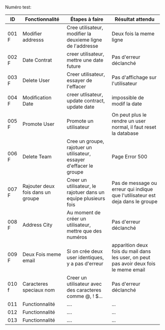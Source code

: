 Numéro test:

| ID  | Fonctionnalité  | Étapes à faire | Résultat attendu|
|-----|-----------------|----------------|-----------------|
| 001 F| Modifier addresss  | Cree utilisateur, modifier la deuxieme ligne de l'addresse | Deux fois la meme ligne |
| 002 F | Date Contrat    | creer utilisateur, mettre une date future| Pas d'erreur déclanché |
| 003 F| Delete User  | Creer utilisateur, essayer de l'effacer | Pas d'affichage sur l'utilisateur |
| 004 F| Modification Date  | creer utlisateur, update contract, update date |impossible de modif la date|
| 005 F| Promote User  | Promote un utilisateur | On peut plus le rendre un user normal, il faut reset la database |
| 006 F| Delete Team     | Cree un groupe, rajotuer un utilisateur, essayer d'effacer le groupe | Page Error 500 |
| 007 F| Rajouter deux fois dans un groupe  | Creer un utilisateur, le rajotuer dans un equipe plusieurs fois | Pas de message ou erreur qui indique que l'utilisateur est deja dans le groupe |
| 008 F| Address City  | Au moment de créer un utilisateur, mettre que des numéros | Pas d'erreur déclanché|
| 009 F| Deux Fois meme email  | Si on crée deux user identiques, y a pas d'erreur | apparition deux fois du mail dans les user, on peut pas avoir deux fois le meme email |
| 010 f| Caracteres speciaux nom  | Creer un utilisateur avec des caracteres comme @, ! $... | Pas d'erreur déclanché |
| 011 | Functionnalité  | .... | ...|
| 012 | Functionnalité  | .... | ...|
| 013 | Functionnalité  | .... | ...|

